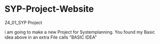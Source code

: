 # SYP-Project-Website
24_01_SYP Project 

i am going to make a new Project for Systemplanning. You found my Basic idea above in an extra File calls "BASIC IDEA"
